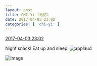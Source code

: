 ```yaml
---
layout: post
title: CHI Yi (池忆)
date: 2017-04-03 23:02
categories: [ 'chi-yi' ]
---
```


<div class="weibo-info">
  <a href="http://weibo.com/6117581836/ECQywAOan">2017-04-03 23:02</a>
</div>

Night snack! Eat up and sleep! ![applaud](http://img.t.sinajs.cn/t4/appstyle/expression/ext/normal/36/gza_org.gif)

<!-- more -->

![Image](https://wx4.sinaimg.cn/mw690/006G0KuMgy1fe9vzx9pnbj30qo0zk442.jpg)
